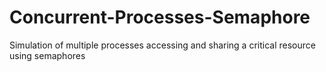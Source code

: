 # Concurrent-Processes-Semaphore
Simulation of multiple processes accessing and sharing a critical resource using semaphores
